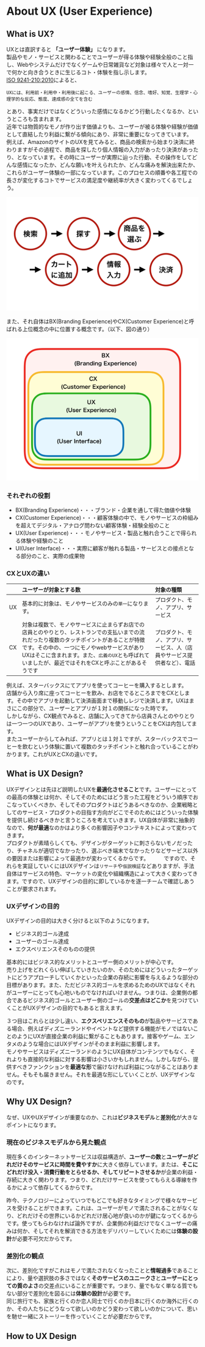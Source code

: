 # About UX (User Experience)

## What is UX?
UXとは直訳すると **「ユーザー体験」** になります。   
製品やモノ・サービスと関わることでユーザーが得る体験や経験全般のこと指し、Webやシステムだけでなくゲームや日常雑貨など対象は様々で人と一対一で何かと向き合うときに生じるコト・体験を指し示します。   
[ISO 9241-210:2010](https://www.iso.org/standard/52075.html)によると、

```
UXには、利用前・利用中・利用後に起こる、ユーザーの感情、信念、嗜好、知覚、生理学・心理学的な反応、態度、達成感の全てを含む
```

とあり、事実だけではなくどういった感情になるかどう行動したくなるか、というところも含まれます。   
近年では物質的なモノが作り出す価値よりも、ユーザーが被る体験や経験が価値として直結したり利益に繋がる傾向にあり、非常に重要になってきています。   
例えば、AmazonのサイトのUXを見てみると、商品の検索から始まり決済に終わりますがその過程で、商品を探したり個人情報の入力があったり決済があったり、となっています。その時にユーザーが実際に辿った行動、その操作をしてどんな感情になったか、どんな願いを叶えられたか、どんな痛みを解決出来たか、これらがユーザー体験の一部になっています。このプロセスの順番や各工程での長さが変化するコトでサービスの満足度や継続率が大きく変わってくるでしょう。

<img src="https://github.com/isihigameKoudai/koudai-ishigame/blob/master/assets/img/ec.png" />

また、それ自体はBX(Branding Experience)やCX(Customer Experience)と呼ばれる上位概念の中に位置する概念です。（以下、図の通り）


<img src="https://github.com/isihigameKoudai/koudai-ishigame/blob/master/assets/img/ux1.png" />


### それぞれの役割
- BX(Branding Experience)・・・ブランド・企業を通して得た価値や体験
- CX(Customer Experience)・・・顧客体験の中で、モノやサービスの枠組みを超えてデジタル・アナログ問わない顧客体験・経験全般のこと
- UX(User Experience)・・・モノやサービス・製品と触れ合うことで得られる体験や経験のこと
- UI(User Interface)・・・実際に顧客が触れる製品・サービスとの接点となる部分のこと、実際の成果物

### CXとUXの違い

||ユーザーが対象とする数|対象の種類|
| ----------------- | :------------------------------------------------- | :------------------------------------------------- |
|UX|基本的に対象は、モノやサービスのみの`単一`になります。|プロダクト、モノ、アプリ、サービス|
|CX|対象は複数で、モノやサービスに止まらずお店での店員とのやりとり、レストランでの支払いまでの流れだったり複数のタッチポイントがあることが特徴です。その中の、一つにモノやwebサービスがありUXはそこに含まれます。また、`広義のUX`とも呼ばれていましたが、最近ではそれをCXと呼ぶことがあるそうです|プロダクト、モノ、アプリ、サービス、人（店員やサービス提供者など）、電話|



例えば、スターバックスにてアプリを使ってコーヒーを購入するとします。   
店舗から入り席に座ってコーヒーを飲み、お店をでるところまでをCXとします。その中でアプリを起動して決済画面まで移動しレジで決済します。UXはまさにこの部分で、ユーザーとアプリが１対１の関係になった時です。   
しかしながら、CX観点でみると、店舗に入ってきてから店員さんとのやりとりは一つ一つのUXであり、ユーザーがアプリを使うということをCXは内包してます。   
またユーザーからしてみれば、アプリとは１対１ですが、スターバックスでコーヒーを飲むという体験に置いて複数のタッチポイントと触れ合っていることがわかります。これがUXとCXの違いです。

## What is UX Design?
UXデザインとは先ほど説明したUXを**最適化させること**です。ユーザーにとっての最高の体験とは何か、そしてそのためにはどう言った工程をどういう順序でおこなっていくべきか、そしてそのプロダクトはどうあるべきなのか、企業戦略としてのサービス・プロダクトの目指す方向がどこでそのためにはどういった体験を提供し続けるべきかと言うところを考えていきます。UX自体が非常に抽象的なので、**何が最適**なのかはより多くの影響因子やコンテキストによって変わってきます。   
プロダクトが素晴らしくても、デザインがターゲットに刺さらないモノだったり、チャネルが適切でなかったり、選ぶべき端末でなかったりなどサービス以外の要因または影響によって最適かが変わってくるからです。　　　
ですので、それらを実証していくにはUXデザインは`リサーチ`や`仮説検証`などありますが、手法自体はサービスの特色、マーケットの変化や組織構造によって大きく変わってきます。ですので、UXデザインの目的に即しているかを逐一チームで確認しあうことが要求されます。

### UXデザインの目的
UXデザインの目的は大きく分けると以下のようになります。

- ビジネス的ゴール達成
- ユーザーのゴール達成
- エクスペリエンスそのものの提供

基本的にはビジネス的なメリットとユーザー側のメリットが中心です。   
売り上げをどれくらい伸ばしていきたいのか、そのためにはどういったターゲットにどうアプローチしていくかといった企業の存続に影響を与えるような部分の目標があります。また、ただビジネス的ゴールを求めるためのUXではなくそれがユーザーにとっても心地いものでなければいけません。つまりは、企業側の都合であるビジネス的ゴールとユーザー側のゴールの**交差点はどこか**を見つけていくことがUXデザインの目的でもあると言えます。   
   
３つ目はこれらとは少し違い、**エクスペリエンスそのもの**が製品やサービスである場合、例えばディズニーランドやイベントなど提供する機能がモノではないことのようにUXが直接企業の利益に繋がることもあります。接客やゲーム、エンタメのような場合にはUXデザインがそのまま利益に影響します。   
モノやサービスはディズニーランドのようにUX自体がコンテンツでもなく、それよりも直接的な利益に対する影響は小さいかもしれません。しかしながら、提供すべきファンクションを**最適な形**で届けなければ利益につながることはありません。そもそも届きません。それを最適な形にしていくことが、UXデザインなのです。

## Why UX Design?
なぜ、UXやUXデザインが重要なのか、これは**ビジネスモデル**と**差別化**が大きなポイントになります。   

### 現在のビジネスモデルから見た観点
現在多くのインターネットサービスは収益構造が、**ユーザーの数**と**ユーザーがどれだけそのサービスに時間を費やすか**に大きく依存しています。または、**そこにどれだけ没入・消費行動をとらせるか、そしてリピートさせるか**が企業の利益・存続に大きく関わります。つまり、どれだけサービスを使ってもらえる導線を作るかによって依存してくるからです。   
   
昨今、テクノロジーによっていつでもどこでも好きなタイミングで様々なサービスを受けることができます。これは、ユーザーがモノで満たされることがなくなり、どれだけその世界にいるかどれだけ居心地が良いのかが鍵になってくるからです。使ってもらわなければ論外ですが、企業側の利益だけでなくユーザーの痛みは何か、そしてそれを解消できる方法をデリバリーしていくためには**体験の設計**が必要不可欠だからです。

### 差別化の観点
次に、差別化ですがこれはモノで満たされなくなったことと**情報過多**であることにより、量や選択肢の多さではなく**そのサービスのユニークさ**と**ユーザーにとっての質のよさ**の交差点にいることが重要です。つまり、量でもなく単なる質でもない部分で差別化を図るには**体験の設計**が必要です。   
同じ旅行でも、家族と行くのか恋人同士で行くのか日本に行くのか海外に行くのか、その人たちにどうなって欲しいのかどう変わって欲しいのかについて、思いを馳せ一緒にストーリーを作っていくことが必要だからです。

## How to UX Design

